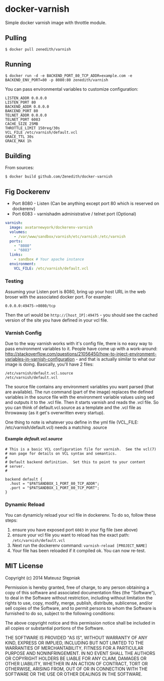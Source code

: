 docker-varnish
==============

Simple docker varnish image with throttle module.

## Pulling

```
$ docker pull zenedith/varnish
```

## Running

```
$ docker run -d -e BACKEND_PORT_80_TCP_ADDR=example.com -e BACKEND_ENV_PORT=80 -p 8080:80 zenedith/varnish
```

You can pass environmental variables to customize configuration:

```
LISTEN_ADDR 0.0.0.0
LISTEN_PORT 80
BACKEND_ADDR 0.0.0.0
BAKCEND_PORT 80
TELNET_ADDR 0.0.0.0
TELNET_PORT 6083
CACHE_SIZE 25MB
THROTTLE_LIMIT 150req/30s
VCL_FILE /etc/varnish/default.vcl
GRACE_TTL 30s
GRACE_MAX 1h
```

## Building

From sources:

```
$ docker build github.com/Zenedith/docker-varnish
```

## Fig Dockerenv
* Port 8080 - Listen (Can be anything except port 80 which is reserved on dockerenv)
* Port 6083 - varnishadm administrative / telnet port (Optional)

```yml
varnish:
  image: avatarnewyork/dockerenv-varnish
  volumes:
    - /var/www/sandbox/varnish/etc/varnish:/etc/varnish
  ports:
    - "8080"
    - "6083"
  links:
    - sandbox # Your apache instance
  environment:
    VCL_FILE: /etc/varnish/default.vcl
```

### Testing
Assuming your Listen port is 8080, bring up your host URL in the web broser with the associated docker port.  For example:

`0.0.0.0:49475->8080/tcp`

Then the url would be `http://[host_IP]:49475` - you should see the cached version of the site you have defined in your vcl file.

### Varnish Config 
Due to the way varnish works with it's config file, there is no easy way to pass environment variables to it.  People have come up with a work-around: http://stackoverflow.com/questions/21056450/how-to-inject-environment-variables-in-varnish-configuration - and that is actually similar to what our image is doing.  Basically, you'll have 2 files:

```
/etc/varnish/default.vcl.source
/etc/varnish/default.vcl
```

The source file contains any environment variables you want parsed (that are available).  The run command (part of the image) replaces the defined variables in the source file with the environment variable values using sed and outputs it to the .vcl file.  Then it starts varnish and reads the .vcl file.  So you can think of default.vcl.source as a template and the .vcl file as throwaway (as it get's overwritten every startup).

One thing to note is whatever you define in the yml file (VCL_FILE: /etc/varnish/default.vcl) needs a matching .source 

#### Example _default.vcl.source_
```vcl
# This is a basic VCL configuration file for varnish.  See the vcl(7)
# man page for details on VCL syntax and semantics.
#
# Default backend definition.  Set this to point to your content
# server.
#

backend default {
  .host = "$PATSANDBOX_1_PORT_80_TCP_ADDR";
  .port = "$PATSANDBOX_1_PORT_80_TCP_PORT";
}
```

### Dynamic Reload
You can dynamicly reload your vcl file in dockerenv.  To do so, follow these steps:

1. ensure you have exposed port `6083` in your fig file (see above)
2. ensure your vcl file you want to reload has the exact path: `/etc/varnish/default.vcl`
3. Next run the dockerenv command: `varnish-reload [PROJECT_NAME]`
4. Your file has been reloaded if it compiled ok.  You can now re-test.


MIT License
-------

Copyright (c) 2014 Mateusz Stępniak


Permission is hereby granted, free of charge, to any person obtaining a copy of this software and associated documentation files (the "Software"), to deal in the Software without restriction, including without limitation the rights to use, copy, modify, merge, publish, distribute, sublicense, and/or sell copies of the Software, and to permit persons to whom the Software is furnished to do so, subject to the following conditions:

The above copyright notice and this permission notice shall be included in all copies or substantial portions of the Software.

THE SOFTWARE IS PROVIDED "AS IS", WITHOUT WARRANTY OF ANY KIND, EXPRESS OR IMPLIED, INCLUDING BUT NOT LIMITED TO THE WARRANTIES OF MERCHANTABILITY, FITNESS FOR A PARTICULAR PURPOSE AND NONINFRINGEMENT. IN NO EVENT SHALL THE AUTHORS OR COPYRIGHT HOLDERS BE LIABLE FOR ANY CLAIM, DAMAGES OR OTHER LIABILITY, WHETHER IN AN ACTION OF CONTRACT, TORT OR OTHERWISE, ARISING FROM, OUT OF OR IN CONNECTION WITH THE SOFTWARE OR THE USE OR OTHER DEALINGS IN THE SOFTWARE.
